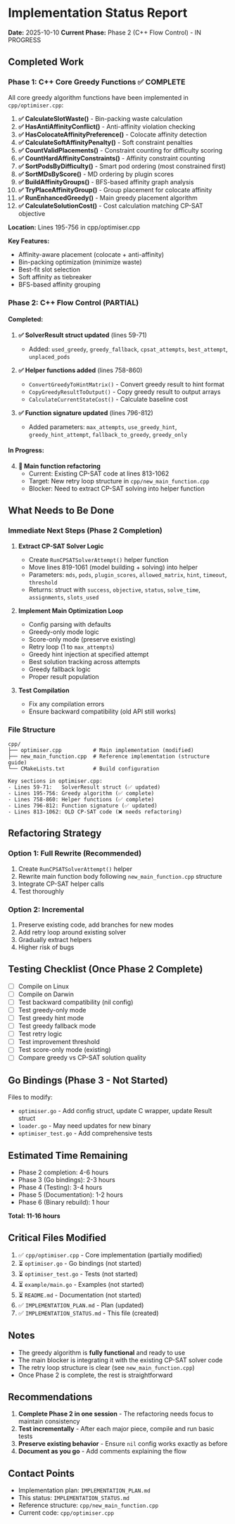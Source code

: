 # Implementation Status Report

**Date:** 2025-10-10
**Current Phase:** Phase 2 (C++ Flow Control) - IN PROGRESS

## Completed Work

### Phase 1: C++ Core Greedy Functions ✅ COMPLETE

All core greedy algorithm functions have been implemented in `cpp/optimiser.cpp`:

1. **✅ CalculateSlotWaste()** - Bin-packing waste calculation
2. **✅ HasAntiAffinityConflict()** - Anti-affinity violation checking
3. **✅ HasColocateAffinityPreference()** - Colocate affinity detection
4. **✅ CalculateSoftAffinityPenalty()** - Soft constraint penalties
5. **✅ CountValidPlacements()** - Constraint counting for difficulty scoring
6. **✅ CountHardAffinityConstraints()** - Affinity constraint counting
7. **✅ SortPodsByDifficulty()** - Smart pod ordering (most constrained first)
8. **✅ SortMDsByScore()** - MD ordering by plugin scores
9. **✅ BuildAffinityGroups()** - BFS-based affinity graph analysis
10. **✅ TryPlaceAffinityGroup()** - Group placement for colocate affinity
11. **✅ RunEnhancedGreedy()** - Main greedy placement algorithm
12. **✅ CalculateSolutionCost()** - Cost calculation matching CP-SAT objective

**Location:** Lines 195-756 in cpp/optimiser.cpp

**Key Features:**
- Affinity-aware placement (colocate + anti-affinity)
- Bin-packing optimization (minimize waste)
- Best-fit slot selection
- Soft affinity as tiebreaker
- BFS-based affinity grouping

### Phase 2: C++ Flow Control (PARTIAL)

#### Completed:
1. **✅ SolverResult struct updated** (lines 59-71)
   - Added: `used_greedy`, `greedy_fallback`, `cpsat_attempts`, `best_attempt`, `unplaced_pods`

2. **✅ Helper functions added** (lines 758-860)
   - `ConvertGreedyToHintMatrix()` - Convert greedy result to hint format
   - `CopyGreedyResultToOutput()` - Copy greedy result to output arrays
   - `CalculateCurrentStateCost()` - Calculate baseline cost

3. **✅ Function signature updated** (lines 796-812)
   - Added parameters: `max_attempts`, `use_greedy_hint`, `greedy_hint_attempt`, `fallback_to_greedy`, `greedy_only`

#### In Progress:
4. **🔄 Main function refactoring**
   - Current: Existing CP-SAT code at lines 813-1062
   - Target: New retry loop structure in `cpp/new_main_function.cpp`
   - Blocker: Need to extract CP-SAT solving into helper function

## What Needs to Be Done

### Immediate Next Steps (Phase 2 Completion)

1. **Extract CP-SAT Solver Logic**
   - Create `RunCPSATSolverAttempt()` helper function
   - Move lines 819-1061 (model building + solving) into helper
   - Parameters: `mds`, `pods`, `plugin_scores`, `allowed_matrix`, `hint`, `timeout`, `threshold`
   - Returns: struct with `success`, `objective`, `status`, `solve_time`, `assignments`, `slots_used`

2. **Implement Main Optimization Loop**
   - Config parsing with defaults
   - Greedy-only mode logic
   - Score-only mode (preserve existing)
   - Retry loop (1 to `max_attempts`)
   - Greedy hint injection at specified attempt
   - Best solution tracking across attempts
   - Greedy fallback logic
   - Proper result population

3. **Test Compilation**
   - Fix any compilation errors
   - Ensure backward compatibility (old API still works)

### File Structure

```
cpp/
├── optimiser.cpp          # Main implementation (modified)
├── new_main_function.cpp  # Reference implementation (structure guide)
└── CMakeLists.txt         # Build configuration

Key sections in optimiser.cpp:
- Lines 59-71:   SolverResult struct (✅ updated)
- Lines 195-756: Greedy algorithm (✅ complete)
- Lines 758-860: Helper functions (✅ complete)
- Lines 796-812: Function signature (✅ updated)
- Lines 813-1062: OLD CP-SAT code (❌ needs refactoring)
```

## Refactoring Strategy

### Option 1: Full Rewrite (Recommended)
1. Create `RunCPSATSolverAttempt()` helper
2. Rewrite main function body following `new_main_function.cpp` structure
3. Integrate CP-SAT helper calls
4. Test thoroughly

### Option 2: Incremental
1. Preserve existing code, add branches for new modes
2. Add retry loop around existing solver
3. Gradually extract helpers
4. Higher risk of bugs

## Testing Checklist (Once Phase 2 Complete)

- [ ] Compile on Linux
- [ ] Compile on Darwin
- [ ] Test backward compatibility (nil config)
- [ ] Test greedy-only mode
- [ ] Test greedy hint mode
- [ ] Test greedy fallback mode
- [ ] Test retry logic
- [ ] Test improvement threshold
- [ ] Test score-only mode (existing)
- [ ] Compare greedy vs CP-SAT solution quality

## Go Bindings (Phase 3 - Not Started)

Files to modify:
- `optimiser.go` - Add config struct, update C wrapper, update Result struct
- `loader.go` - May need updates for new binary
- `optimiser_test.go` - Add comprehensive tests

## Estimated Time Remaining

- Phase 2 completion: 4-6 hours
- Phase 3 (Go bindings): 2-3 hours
- Phase 4 (Testing): 3-4 hours
- Phase 5 (Documentation): 1-2 hours
- Phase 6 (Binary rebuild): 1 hour

**Total: 11-16 hours**

## Critical Files Modified

1. ✅ `cpp/optimiser.cpp` - Core implementation (partially modified)
2. ⏳ `optimiser.go` - Go bindings (not started)
3. ⏳ `optimiser_test.go` - Tests (not started)
4. ⏳ `example/main.go` - Examples (not started)
5. ⏳ `README.md` - Documentation (not started)
6. ✅ `IMPLEMENTATION_PLAN.md` - Plan (updated)
7. ✅ `IMPLEMENTATION_STATUS.md` - This file (created)

## Notes

- The greedy algorithm is **fully functional** and ready to use
- The main blocker is integrating it with the existing CP-SAT solver code
- The retry loop structure is clear (see `new_main_function.cpp`)
- Once Phase 2 is complete, the rest is straightforward

## Recommendations

1. **Complete Phase 2 in one session** - The refactoring needs focus to maintain consistency
2. **Test incrementally** - After each major piece, compile and run basic tests
3. **Preserve existing behavior** - Ensure `nil` config works exactly as before
4. **Document as you go** - Add comments explaining the flow

## Contact Points

- Implementation plan: `IMPLEMENTATION_PLAN.md`
- This status: `IMPLEMENTATION_STATUS.md`
- Reference structure: `cpp/new_main_function.cpp`
- Current code: `cpp/optimiser.cpp`
